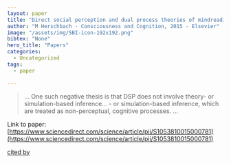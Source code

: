 ```yaml
---
layout: paper
title: "Direct social perception and dual process theories of mindreading"
author: "M Herschbach - Consciousness and Cognition, 2015 - Elsevier"
image: "/assets/img/SBI-icon-192x192.png"
bibtex: "None"
hero_title: "Papers"
categories:
  - Uncategorized
tags:
  - paper

---
```

>… One such negative thesis is that DSP does not involve theory- or simulation-based inference… - or simulation-based inference, which are treated as non-perceptual, cognitive processes. …

Link to paper: [https://www.sciencedirect.com/science/article/pii/S1053810015000781](https://www.sciencedirect.com/science/article/pii/S1053810015000781)

[cited by](https://scholar.google.com/scholar?cites=16552318376882922201&as_sdt=2005&sciodt=0,5&hl=en&num=20)
